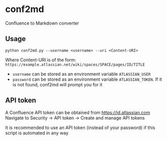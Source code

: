 # conf2md
Confluence to Markdown converter

## Usage

```
python conf2md.py --username <username> --uri <Content-URI> 
```

Where Content-URI is of the form: `https://example.atlassian.net/wiki/spaces/SPACE/pages/ID/TITLE`

* `username` can be stored as an environment variable `ATLASSIAN_USER`
* `password` can be stored as an environment variable `ATLASSIAN_TOKEN`. If it is not found, conf2md will prompt you for it

## API token

A Confluence API token can be obtained from https://id.atlassian.com
Navigate to Security -> API token -> Create and manage API tokens

It is recommended to use an API token (instead of your password) if this script is automated in any way

